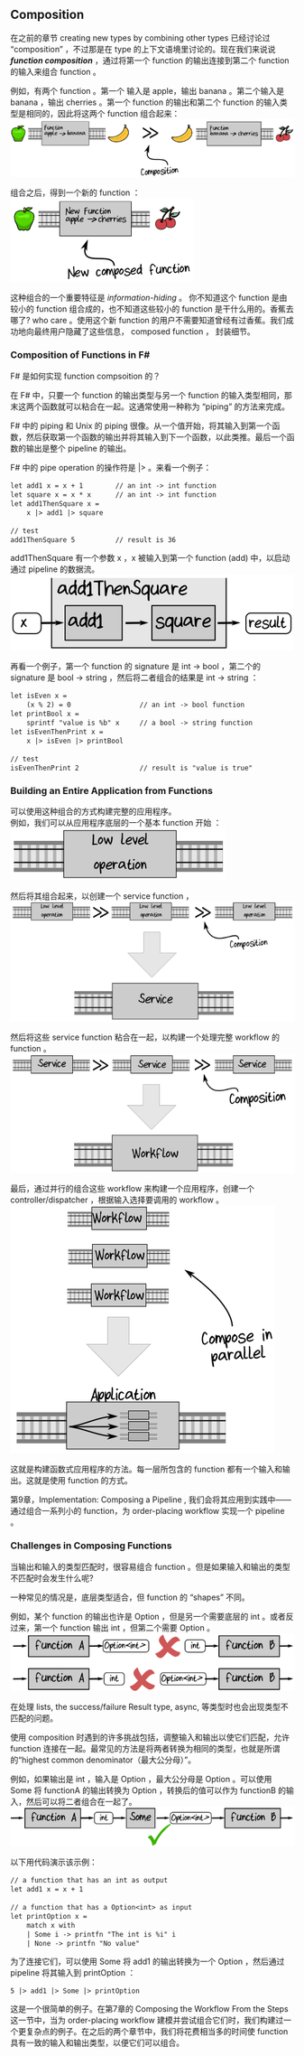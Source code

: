 ## Composition

在之前的章节 creating new types by combining other types 已经讨论过 “composition” ，不过那是在 type 的上下文语境里讨论的。现在我们来说说 ***function composition*** ，通过将第一个 function 的输出连接到第二个 function 的输入来组合 function 。

例如，有两个 function 。第一个 输入是 apple，输出 banana 。第二个输入是 banana ，输出 cherries 。第一个 function 的输出和第二个 function 的输入类型是相同的，因此将这两个 function 组合起来：  
![image](./../images/composition.png)  

组合之后，得到一个新的 function ：   
![image](./../images/new-composition-function.png)  

这种组合的一个重要特征是 *information-hiding* 。 你不知道这个 function 是由较小的 function 组合成的，也不知道这些较小的 function 是干什么用的。香蕉去哪了? who care 。使用这个新 function 的用户不需要知道曾经有过香蕉。我们成功地向最终用户隐藏了这些信息， composed function ， 封装细节。

### Composition of Functions in F#

F# 是如何实现 function compsoition 的？

在 F# 中，只要一个 function 的输出类型与另一个 function 的输入类型相同，那末这两个函数就可以粘合在一起。这通常使用一种称为 “piping” 的方法来完成。

F# 中的 piping 和 Unix 的 piping 很像。从一个值开始，将其输入到第一个函数，然后获取第一个函数的输出并将其输入到下一个函数，以此类推。最后一个函数的输出是整个 pipeline 的输出。

F# 中的 pipe operation 的操作符是 |> 。来看一个例子：
```
let add1 x = x + 1        // an int -> int function
let square x = x * x      // an int -> int function
let add1ThenSquare x = 
    x |> add1 |> square

// test
add1ThenSquare 5          // result is 36
```
add1ThenSquare 有一个参数 x ，x 被输入到第一个 function (add) 中，以启动通过 pipeline 的数据流。  
![image](./../images/add1ThenSquare.png)  

再看一个例子，第一个 function 的 signature 是 int -> bool ，第二个的 signature 是 bool -> string ，然后将二者组合的结果是 int -> string ：
```
let isEven x = 
    (x % 2) = 0                 // an int -> bool function
let printBool x = 
    sprintf "value is %b" x     // a bool -> string function
let isEvenThenPrint x = 
    x |> isEven |> printBool

// test
isEvenThenPrint 2               // result is "value is true"
```

### Building an Entire Application from Functions

可以使用这种组合的方式构建完整的应用程序。  
例如，我们可以从应用程序底层的一个基本 function 开始 ：  
![image](./../images/low-level-operation.png)  

然后将其组合起来，以创建一个 service function ，  
![image](./../images/low-level-operation-composition.png)  

然后将这些 service function 粘合在一起，以构建一个处理完整 workflow 的 function 。  
![image](./../images/service-composition.png)  

最后，通过并行的组合这些 workflow 来构建一个应用程序，创建一个 controller/dispatcher ，根据输入选择要调用的 workflow 。  
![image](./../images/workflow-composition.png)  

这就是构建函数式应用程序的方法。每一层所包含的 function 都有一个输入和输出。这就是使用 function 的方式。

第9章，Implementation: Composing a Pipeline , 我们会将其应用到实践中——通过组合一系列小的 function，为 order-placing workflow 实现一个 pipeline 。

### Challenges in Composing Functions 

当输出和输入的类型匹配时，很容易组合 function 。但是如果输入和输出的类型不匹配时会发生什么呢?

一种常见的情况是，底层类型适合，但 function 的 “shapes” 不同。

例如，某个 function 的输出也许是 Option<int> ，但是另一个需要底层的 int 。或者反过来，第一个 function 输出 int ，但第二个需要 Option<int> 。
![image](./../images/not-match-function.png)  

在处理 lists, the success/failure Result type, async, 等类型时也会出现类型不匹配的问题。

使用 composition 时遇到的许多挑战包括，调整输入和输出以使它们匹配，允许 function 连接在一起。最常见的方法是将两者转换为相同的类型，也就是所谓的“highest common denominator（最大公分母）”。

例如，如果输出是 int ，输入是 Option<int> ，最大公分母是 Option 。可以使用 Some 将 functionA 的输出转换为 Option ，转换后的值可以作为 functionB 的输入，然后可以将二者组合在一起了。  
![image](./../images/functionA-some-functionB.png)  

以下用代码演示该示例：
```
// a function that has an int as output
let add1 x = x + 1

// a function that has a Option<int> as input
let printOption x =
    match x with
    | Some i -> printfn "The int is %i" i
    | None -> printfn "No value"
```
为了连接它们，可以使用 Some 将 add1 的输出转换为一个 Option ，然后通过 pipeline 将其输入到 printOption ：
```
5 |> add1 |> Some |> printOption
```

这是一个很简单的例子。在第7章的 Composing the Workflow From the Steps 这一节中，当为 order-placing workflow 建模并尝试组合它们时，我们构建过一个更复杂点的例子。在之后的两个章节中，我们将花费相当多的时间使 function 具有一致的输入和输出类型，以便它们可以组合。

